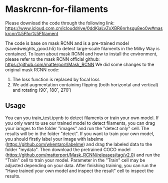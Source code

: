 # Maskrcnn-for-filaments

Please download the code through the following link:
https://www.icloud.com.cn/iclouddrive/0ddKjaLvZxXBR6nrhsgu8eo0w#maskrcnn%5Ffor%5Ffilament

The code is base on mask RCNN and is a pre-trained model (savedweights_good.h5) to detect large-scale filaments in the Milky Way is contained. To learn about mask RCNN and how to install the environment, please refer to the mask RCNN official github:
https://github.com/matterport/Mask_RCNN
We did some changes to the original mask RCNN code:
1. The loss function is replaced by focal loss
2. We add augmentation containing flipping (both horizontal and vertical) and rotating (90˚, 180˚, 270˚)

## Usage
You can you train_test.ipynb to detect filaments or train your own model.
If you only want to use our trained model to detect filaments, you can drag your iamges to the folder "images" and run the "detect only" cell. The results will be in the folder "detect".
If you want to train your own model, you should firstly label your image with labelme (https://github.com/wkentaro/labelme) and drag the labeled data to the folder "mydata". Then download the pretrained COCO model (https://github.com/matterport/Mask_RCNN/releases/tag/v2.0) and run the "Train" cell to train your model. Parameter in the "Train" cell may be adjusted depending on your data. After finishing training, you can run the "Have trained your own model and inspect the result" cell to inspect the results.

